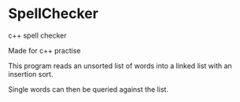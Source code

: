 SpellChecker
============

c++ spell checker


Made for c++ practise 

This program reads an unsorted list of words into a linked list with an insertion sort.

Single words can then be queried against the list.
